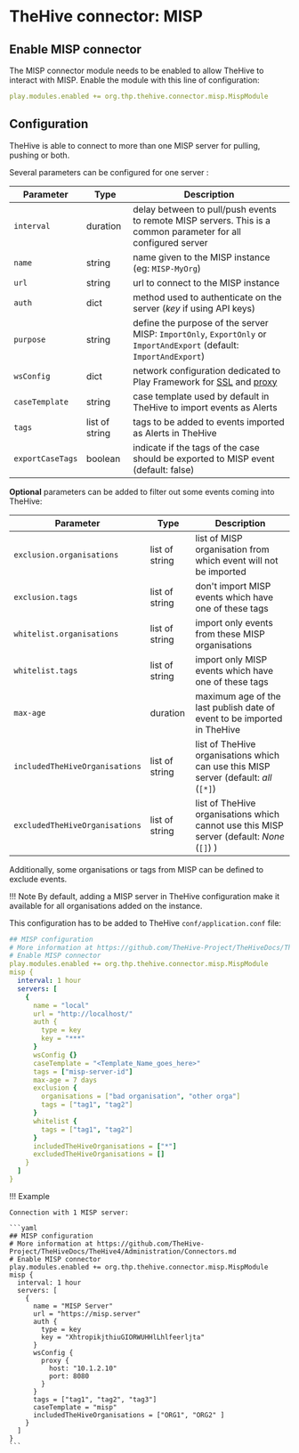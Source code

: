 # TheHive connector: MISP

## Enable MISP connector

The MISP connector module needs to be enabled to allow TheHive to interact with MISP. Enable the module with this line of configuration: 

```yaml
play.modules.enabled += org.thp.thehive.connector.misp.MispModule
```

## Configuration 

TheHive is able to connect to more than one MISP server for pulling, pushing or both.

Several parameters can be configured for one server :

| Parameter                      | Type           | Description                          |
| -------------------------------| -------------- | ------------------------------------ |
| `interval`                     | duration       | delay between to pull/push events to remote MISP servers. This is a common parameter for all configured server |
| `name`                         | string         | name given to the MISP instance (eg: `MISP-MyOrg`) |
| `url`                          | string         | url to connect to the MISP instance |
| `auth`                         | dict           | method used to authenticate on the server (_key_ if using API keys) |
| `purpose`                      | string         | define the purpose of the server MISP: `ImportOnly`, `ExportOnly` or `ImportAndExport` (default: `ImportAndExport`) |
| `wsConfig`                     | dict           | network configuration dedicated to Play Framework for [SSL](ssl.md) and [proxy](proxy-settings.md) |
| `caseTemplate`                 | string         | case template used by default in TheHive to import events as Alerts |
| `tags`                         | list of string | tags to be added to events imported as Alerts in TheHive |
| `exportCaseTags`               | boolean        | indicate if the tags of the case should be exported to MISP event (default: false) |

**Optional** parameters can be added to filter out some events coming into TheHive:

| Parameter                      | Type           | Description                          |
| -------------------------------| -------------- | ------------------------------------ |
| `exclusion.organisations`      | list of string | list of MISP organisation from which event will not be imported |
| `exclusion.tags`               | list of string | don't import MISP events which have one of these tags |
| `whitelist.organisations`      | list of string | import only events from these MISP organisations |
| `whitelist.tags`               | list of string | import only MISP events which have one of these tags |
| `max-age`                      | duration       | maximum age of the last publish date of event to be imported in TheHive  |
| `includedTheHiveOrganisations` | list of string | list of TheHive organisations which can use this MISP server (default: _all_ (`[*]`) |
| `excludedTheHiveOrganisations` | list of string | list of TheHive organisations which cannot use this MISP server (default: _None_ (`[]`) ) |

Additionally, some organisations or tags from MISP can be defined to exclude events. 

!!! Note
    By default, adding a MISP server in TheHive configuration make it available for all organisations added on the instance.


This configuration has to be added to TheHive `conf/application.conf` file:

```yaml
## MISP configuration
# More information at https://github.com/TheHive-Project/TheHiveDocs/TheHive4/Administration/Connectors.md
# Enable MISP connector
play.modules.enabled += org.thp.thehive.connector.misp.MispModule
misp {
  interval: 1 hour
  servers: [
    {
      name = "local"            
      url = "http://localhost/" 
      auth {
        type = key
        key = "***"
      }
      wsConfig {}
      caseTemplate = "<Template_Name_goes_here>"      
      tags = ["misp-server-id"]
      max-age = 7 days
      exclusion {
        organisations = ["bad organisation", "other orga"]
        tags = ["tag1", "tag2"]
      }
      whitelist {
        tags = ["tag1", "tag2"]
      }
      includedTheHiveOrganisations = ["*"]
      excludedTheHiveOrganisations = []
    }
  ]
} 
```


!!! Example

    Connection with 1 MISP server:

    ```yaml
    ## MISP configuration
    # More information at https://github.com/TheHive-Project/TheHiveDocs/TheHive4/Administration/Connectors.md
    # Enable MISP connector
    play.modules.enabled += org.thp.thehive.connector.misp.MispModule
    misp {
      interval: 1 hour
      servers: [
        {
          name = "MISP Server"     
          url = "https://misp.server"
          auth {
            type = key
            key = "XhtropikjthiuGIORWUHHlLhlfeerljta"
          }
          wsConfig {
            proxy {
              host: "10.1.2.10"
              port: 8080
            }
          }
          tags = ["tag1", "tag2", "tag3"]
          caseTemplate = "misp"
          includedTheHiveOrganisations = ["ORG1", "ORG2" ]
        }
      ]
    }
    ```